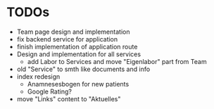 # TODOs

- Team page design and implementation
- fix backend service for application
- finish implementation of application route
- Design and implementation for all services
  - add Labor to Services and move "Eigenlabor" part from Team
- old "Service" to smth like documents and info
- index redesign
  - Anamnesesbogen for new patients
  - Google Rating?
- move "Links" content to "Aktuelles"
